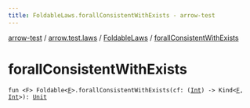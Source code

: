 ```yaml
---
title: FoldableLaws.forallConsistentWithExists - arrow-test
---
```


[arrow-test](../../index.html) / [arrow.test.laws](../index.html) / [FoldableLaws](index.html) / [forallConsistentWithExists](./forall-consistent-with-exists.html)

# forallConsistentWithExists

`fun <F> Foldable<`[`F`](forall-consistent-with-exists.html#F)`>.forallConsistentWithExists(cf: (`[`Int`](https://kotlinlang.org/api/latest/jvm/stdlib/kotlin/-int/index.html)`) -> Kind<`[`F`](forall-consistent-with-exists.html#F)`, `[`Int`](https://kotlinlang.org/api/latest/jvm/stdlib/kotlin/-int/index.html)`>): `[`Unit`](https://kotlinlang.org/api/latest/jvm/stdlib/kotlin/-unit/index.html)